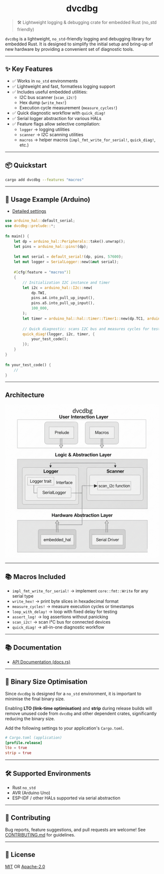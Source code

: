 <div align="center">
  <h1>dvcdbg</h1>
</div>

> 🛠️ Lightweight logging & debugging crate for embedded Rust (no_std friendly)

`dvcdbg` is a lightweight, `no_std`-friendly logging and debugging library for embedded Rust. It is designed to simplify the initial setup and bring-up of new hardware by providing a convenient set of diagnostic tools.

---

## ✨ Key Features

- ✅ Works in `no_std` environments
- ✅ Lightweight and fast, formatless logging support
- ✅ Includes useful embedded utilities:
  - I2C bus scanner (`scan_i2c!`)
  - Hex dump (`write_hex!`)
  - Execution cycle measurement (`measure_cycles!`)
- ✅ Quick diagnostic workflow with `quick_diag!`
- ✅ Serial logger abstraction for various HALs
- ✅ Feature flags allow selective compilation:
  - `logger` → logging utilities
  - `scanner` → I2C scanning utilities
  - `macros` → helper macros (`impl_fmt_write_for_serial!`, `quick_diag!`, etc.)

---

## 📦 Quickstart

```sh
cargo add dvcdbg --features "macros"
```

---

## 📄 Usage Example (Arduino)

- [Detailed settings](docs/USAGE.md)

```rust
use arduino_hal::default_serial;
use dvcdbg::prelude::*;

fn main() {
    let dp = arduino_hal::Peripherals::take().unwrap();
    let pins = arduino_hal::pins!(dp);

    let mut serial = default_serial!(dp, pins, 57600);
    let mut logger = SerialLogger::new(&mut serial);

    #[cfg(feature = "macros")]
    {
        // Initialization I2C instance and timer
        let i2c = arduino_hal::I2c::new(
            dp.TWI,
            pins.a4.into_pull_up_input(),
            pins.a5.into_pull_up_input(),
            100_000,
        );
        let timer = arduino_hal::hal::timer::Timer1::new(dp.TC1, arduino_hal::hal::clock::Clock::new());

        // Quick diagnostic: scans I2C bus and measures cycles for test code
        quick_diag!(logger, i2c, timer, {
            your_test_code();
        });
    }
}

fn your_test_code() {
    // 
}

```
---

## Architecture

![](docs/assets/architecture20250815.png)

---

## 📚 Macros Included

* `impl_fmt_write_for_serial!` → implement `core::fmt::Write` for any serial type
* `write_hex!` → print byte slices in hexadecimal format
* `measure_cycles!` → measure execution cycles or timestamps
* `loop_with_delay!` → loop with fixed delay for testing
* `assert_log!` → log assertions without panicking
* `scan_i2c!` → scan I²C bus for connected devices
* `quick_diag!` → all-in-one diagnostic workflow

---

## 📚 Documentation

* [API Documentation (docs.rs)](https://docs.rs/dvcdbg)

---

## 🚀 Binary Size Optimisation

Since `dvcdbg` is designed for a `no_std` environment, it is important to minimise the final binary size.

Enabling **LTO (link-time optimisation)** and **strip** during release builds will remove unused code from `dvcdbg` and other dependent crates, significantly reducing the binary size.

Add the following settings to your application's `Cargo.toml`.

```toml
# Cargo.toml (application)
[profile.release]
lto = true
strip = true
```

---

## 🛠️ Supported Environments

* Rust `no_std`
* AVR (Arduino Uno)
* ESP-IDF / other HALs supported via serial abstraction

---

## 🤝 Contributing

Bug reports, feature suggestions, and pull requests are welcome!
See [CONTRIBUTING.md](docs/CONTRIBUTING.md) for guidelines.

---

## 📄 License

[MIT](docs/LICENSE-MIT) OR [Apache-2.0](docs/LICENSE-APACHE)
